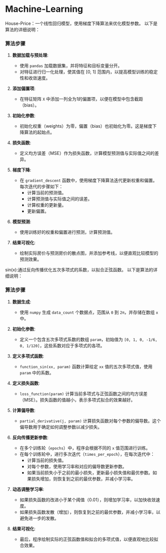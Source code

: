 # Machine-Learning
House-Price：一个线性回归模型，使用梯度下降算法来优化模型参数。
以下是算法的详细说明：

### 算法步骤

1. **数据加载与预处理**:
   - 使用 `pandas` 加载数据集，并将特征和目标变量分开。
   - 对特征进行归一化处理，使其值在 [0, 1] 范围内，以提高模型训练的稳定性和收敛速度。

2. **添加偏置项**:
   - 在特征矩阵 `X` 中添加一列全为1的偏置项，以便在模型中包含截距（bias）。

3. **初始化参数**:
   - 初始化权重（weights）为零，偏置（bias）也初始化为零。这是梯度下降算法的起始点。

4. **损失函数**:
   - 定义均方误差（MSE）作为损失函数，计算模型预测值与实际值之间的差异。

5. **梯度下降**:
   - 在 `gradient_descent` 函数中，使用梯度下降算法迭代更新权重和偏置。每次迭代的步骤如下：
     - 计算当前的预测值。
     - 计算预测值与实际值之间的误差。
     - 计算权重的更新量。
     - 更新偏置。

6. **模型预测**:
   - 使用训练好的权重和偏置进行预测，计算预测值。

7. **结果可视化**:
   - 绘制实际房价与预测房价的散点图，并添加参考线，以便直观比较模型的预测效果。

      
sin(x):通过反向传播优化五次多项式的系数，以拟合正弦函数。
以下是算法的详细说明：

### 算法步骤

1. **数据生成**:
   - 使用 `numpy` 生成 `data_count` 个数据点，范围从 `0` 到 `2π`，并存储在数组 `x` 中。

2. **初始化参数**:
   - 定义一个包含五次多项式系数的数组 `param`，初始值为 `[0, 1, 0, -1/6, 0, 1/120]`，这些系数对应于多项式的各项。

3. **定义多项式函数**:
   - `function_sin(xx, param)` 函数计算给定 `xx` 值的五次多项式值，使用 `param` 中的系数。

4. **定义损失函数**:
   - `loss_function(param)` 计算当前多项式与正弦函数之间的均方误差（MSE）。损失函数的值越小，表示多项式拟合的效果越好。

5. **计算偏导数**:
   - `partial_derivative(j, param)` 计算损失函数对每个参数的偏导数。这个偏导数用于确定如何调整参数以减少损失。

6. **反向传播更新参数**:
   - 在多个训练轮（`epochs`）中，程序会根据不同的 `x` 值范围进行训练。
   - 在每个训练轮中，进行多次迭代（`times_per_epoch`），在每次迭代中：
     - 计算当前的损失值。
     - 对每个参数，使用学习率和对应的偏导数更新参数。
     - 如果当前损失小于之前的最小损失，更新最小损失值和最优参数。如果损失增加，则恢复到之前的最优参数，并减小学习率。

7. **动态调整学习率**:
   - 如果损失函数的改进小于某个阈值（0.01），则增加学习率，以加快收敛速度。
   - 如果损失函数发散（增加），则恢复到之前的最优参数，并减小学习率，以避免进一步的发散。

8. **结果可视化**:
   - 最后，程序绘制实际的正弦函数值和拟合的多项式值，以便直观地比较拟合效果。
